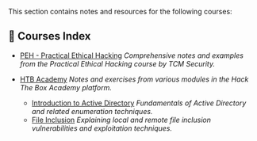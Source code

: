 
This section contains notes and resources for the following courses:

## 📖 Courses Index

- [PEH - Practical Ethical Hacking](PEH/index.md)
  _Comprehensive notes and examples from the Practical Ethical Hacking course by TCM Security._

- [HTB Academy](HTB%20Academy/index.md)
  _Notes and exercises from various modules in the Hack The Box Academy platform._  
    - [Introduction to Active Directory](HTB%20Academy/introduction_to_active_directory.md)
      _Fundamentals of Active Directory and related enumeration techniques._
    - [File Inclusion](HTB%20Academy/file_inclusion.md)
      _Explaining local and remote file inclusion vulnerabilities and exploitation techniques._